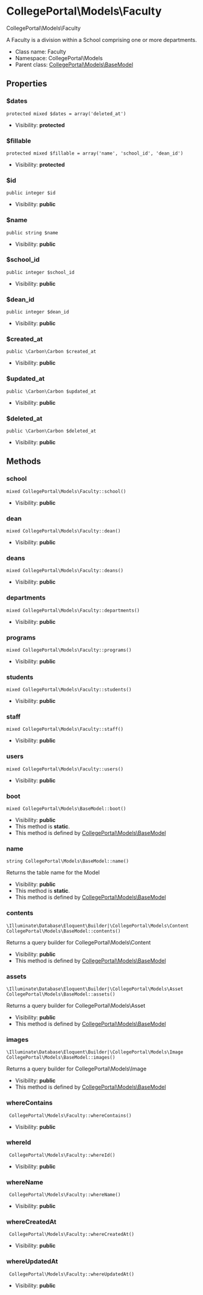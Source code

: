 CollegePortal\Models\Faculty
===============

CollegePortal\Models\Faculty

A Faculty is a division within a School comprising one or more departments.


* Class name: Faculty
* Namespace: CollegePortal\Models
* Parent class: [CollegePortal\Models\BaseModel](CollegePortal-Models-BaseModel.md)





Properties
----------


### $dates

    protected mixed $dates = array('deleted_at')





* Visibility: **protected**


### $fillable

    protected mixed $fillable = array('name', 'school_id', 'dean_id')





* Visibility: **protected**


### $id

    public integer $id





* Visibility: **public**


### $name

    public string $name





* Visibility: **public**


### $school_id

    public integer $school_id





* Visibility: **public**


### $dean_id

    public integer $dean_id





* Visibility: **public**


### $created_at

    public \Carbon\Carbon $created_at





* Visibility: **public**


### $updated_at

    public \Carbon\Carbon $updated_at





* Visibility: **public**


### $deleted_at

    public \Carbon\Carbon $deleted_at





* Visibility: **public**


Methods
-------


### school

    mixed CollegePortal\Models\Faculty::school()





* Visibility: **public**




### dean

    mixed CollegePortal\Models\Faculty::dean()





* Visibility: **public**




### deans

    mixed CollegePortal\Models\Faculty::deans()





* Visibility: **public**




### departments

    mixed CollegePortal\Models\Faculty::departments()





* Visibility: **public**




### programs

    mixed CollegePortal\Models\Faculty::programs()





* Visibility: **public**




### students

    mixed CollegePortal\Models\Faculty::students()





* Visibility: **public**




### staff

    mixed CollegePortal\Models\Faculty::staff()





* Visibility: **public**




### users

    mixed CollegePortal\Models\Faculty::users()





* Visibility: **public**




### boot

    mixed CollegePortal\Models\BaseModel::boot()





* Visibility: **public**
* This method is **static**.
* This method is defined by [CollegePortal\Models\BaseModel](CollegePortal-Models-BaseModel.md)




### name

    string CollegePortal\Models\BaseModel::name()

Returns the table name for the Model



* Visibility: **public**
* This method is **static**.
* This method is defined by [CollegePortal\Models\BaseModel](CollegePortal-Models-BaseModel.md)




### contents

    \Illuminate\Database\Eloquent\Builder|\CollegePortal\Models\Content CollegePortal\Models\BaseModel::contents()

Returns a query builder for CollegePortal\Models\Content



* Visibility: **public**
* This method is defined by [CollegePortal\Models\BaseModel](CollegePortal-Models-BaseModel.md)




### assets

    \Illuminate\Database\Eloquent\Builder|\CollegePortal\Models\Asset CollegePortal\Models\BaseModel::assets()

Returns a query builder for CollegePortal\Models\Asset



* Visibility: **public**
* This method is defined by [CollegePortal\Models\BaseModel](CollegePortal-Models-BaseModel.md)




### images

    \Illuminate\Database\Eloquent\Builder|\CollegePortal\Models\Image CollegePortal\Models\BaseModel::images()

Returns a query builder for CollegePortal\Models\Image



* Visibility: **public**
* This method is defined by [CollegePortal\Models\BaseModel](CollegePortal-Models-BaseModel.md)




### whereContains

     CollegePortal\Models\Faculty::whereContains()





* Visibility: **public**




### whereId

     CollegePortal\Models\Faculty::whereId()





* Visibility: **public**




### whereName

     CollegePortal\Models\Faculty::whereName()





* Visibility: **public**




### whereCreatedAt

     CollegePortal\Models\Faculty::whereCreatedAt()





* Visibility: **public**




### whereUpdatedAt

     CollegePortal\Models\Faculty::whereUpdatedAt()





* Visibility: **public**



